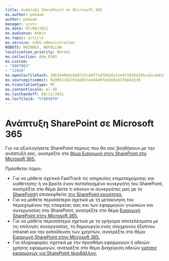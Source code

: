 ```yaml
---
title: Ανάπτυξη SharePoint σε Microsoft 365
ms.author: pebaum
author: pebaum
manager: scotv
ms.date: 07/08/2021
ms.audience: Admin
ms.topic: article
ms.service: o365-administration
ROBOTS: NOINDEX, NOFOLLOW
localization_priority: Normal
ms.collection: Adm_O365
ms.custom:
- "9007063"
- "11926"
ms.openlocfilehash: 3db3546bdcbb9737cbdff187b618c51e971035d395ca5cae8195bbc0e360b313
ms.sourcegitcommit: 920051182781bd97ce4d4d6fbd268cb37b84d239
ms.translationtype: MT
ms.contentlocale: el-GR
ms.lasthandoff: 08/11/2021
ms.locfileid: "57889970"
---
```

# <a name="deploy-sharepoint-in-microsoft-365"></a>Ανάπτυξη SharePoint σε Microsoft 365

Για να αξιολογήσετε SharePoint πόρους που θα σας βοηθήσουν με την ανάπτυξή σας, ανατρέξτε στο [θέμα Εισαγωγή στην SharePoint στο Microsoft 365.](https://docs.microsoft.com/sharepoint/introduction) 

Πρόσθετοι πόροι: 

- Για να μάθετε σχετικά FastTrack τις υπηρεσίες επιμεταχείρισης και υιοθέτησης ή να βρείτε έναν πιστοποιημένο συνεργάτη του SharePoint, ανατρέξτε στο θέμα Δείτε τι κάνουν οι συνεργάτες μας με το [SharePoint](https://docs.microsoft.com/microsoft-365/sharepoint/sharepoint-partners-sharepoint-support)ή επισκεφθείτε [την SharePoint κοινότητα.](https://techcommunity.microsoft.com/t5/sharepoint/ct-p/SharePoint) 
- Για να μάθετε περισσότερα σχετικά με τη μετακίνηση του περιεχομένου της εταιρείας σας και των εφαρμογών γνώσεων και συνεργασίας στο SharePoint, ανατρέξτε στο θέμα [Εισαγωγή SharePoint στην Microsoft 365.](https://docs.microsoft.com/sharepoint/introduction#migration) 
- Για να μάθετε περισσότερα σχετικά με τα γρήγορα αποτελέσματα με τις επιλογές συνεργασίας, τη δημιουργία ενός σύγχρονου έξυπνου intranet και την εκπαίδευση των χρηστών, ανατρέξτε στο θέμα [Εισαγωγή SharePoint στην Microsoft 365.](https://docs.microsoft.com/sharepoint/introduction#collaboration) 
- Για πληροφορίες σχετικά με την προσθήκη εφαρμογών ή αδειών χρήσης εφαρμογών, ανατρέξτε στο θέμα Διαχείριση αδειών [χρήσης εφαρμογών για SharePoint περιβάλλον.](https://docs.microsoft.com/sharepoint/manage-app-licenses) 


